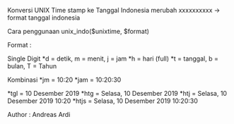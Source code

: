 Konversi UNIX Time stamp ke Tanggal Indonesia
merubah xxxxxxxxxx -> format tanggal indonesia

Cara penggunaan unix_indo($unixtime, $format)

Format : 

Single Digit
*d = detik, m = menit, j = jam
*h = hari (full)
*t = tanggal, b = bulan, T = Tahun

Kombinasi
*jm = 10:20
*jam = 10:20:30

*tgl = 10 Desember 2019
*htg = Selasa, 10 Desember 2019
*htj = Selasa, 10 Desember 2019 10:20
*htjs = Selasa, 10 Desember 2019 10:20:30

Author : Andreas Ardi 
	 
